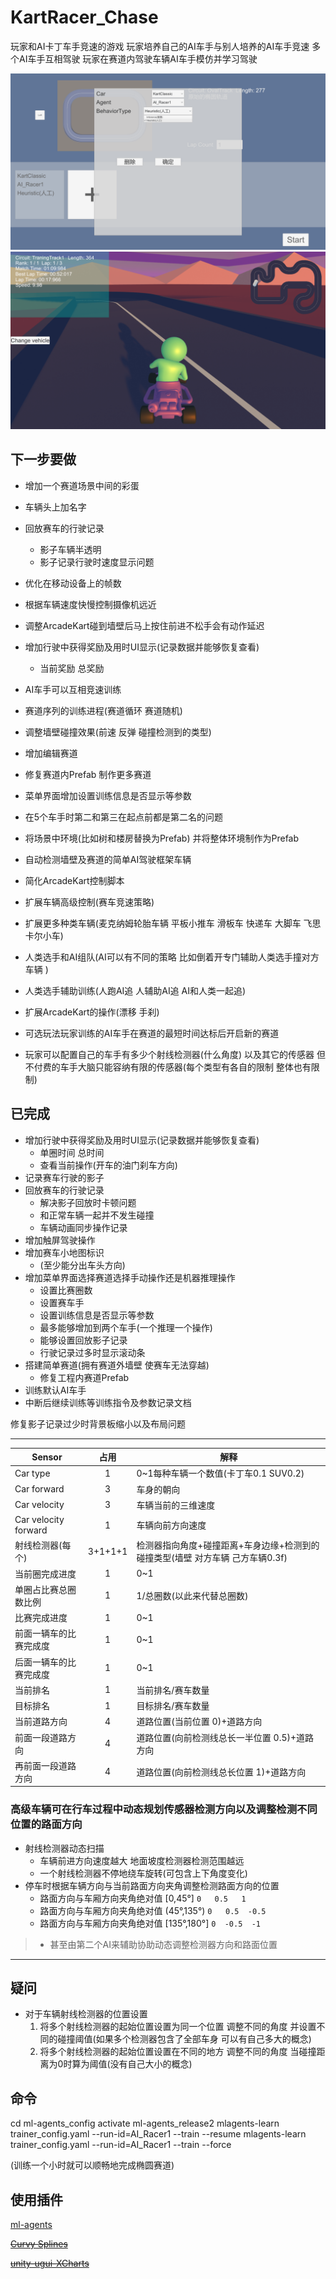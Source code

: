 # KartRacer_Chase

玩家和AI卡丁车手竞速的游戏
玩家培养自己的AI车手与别人培养的AI车手竞速
多个AI车手互相驾驶
玩家在赛道内驾驶车辆AI车手模仿并学习驾驶

![Snipaste_2020-11-24_15-38-34](https://github.com/SSB4455/KartRacer_Chase/blob/master/Screenshot/Snipaste_2020-11-24_15-38-34.png?raw=true)![Snipaste_2020-11-24_15-42-17](https://github.com/SSB4455/KartRacer_Chase/blob/master/Screenshot/Snipaste_2020-11-24_15-42-17.png?raw=true)

## 下一步要做

- 增加一个赛道场景中间的彩蛋
- 车辆头上加名字
- 回放赛车的行驶记录
  - 影子车辆半透明
  - 影子记录行驶时速度显示问题
- 优化在移动设备上的帧数
- 根据车辆速度快慢控制摄像机远近
- 调整ArcadeKart碰到墙壁后马上按住前进不松手会有动作延迟
- 增加行驶中获得奖励及用时UI显示(记录数据并能够恢复查看)
  - 当前奖励 总奖励
- AI车手可以互相竞速训练
- 赛道序列的训练进程(赛道循环 赛道随机)
- 调整墙壁碰撞效果(前速 反弹 碰撞检测到的类型)
- 增加编辑赛道
- 修复赛道内Prefab 制作更多赛道
- 菜单界面增加设置训练信息是否显示等参数
- 在5个车手时第二和第三在起点前都是第二名的问题
- 将场景中环境(比如树和楼房替换为Prefab) 并将整体环境制作为Prefab
- 自动检测墙壁及赛道的简单AI驾驶框架车辆
- 简化ArcadeKart控制脚本
- 扩展车辆高级控制(赛车竞速策略)
- 扩展更多种类车辆(麦克纳姆轮胎车辆 平板小推车 滑板车 快递车 大脚车 飞思卡尔小车)
- 人类选手和AI组队(AI可以有不同的策略 比如倒着开专门辅助人类选手撞对方车辆 )
- 人类选手辅助训练(人跑AI追 人辅助AI追 AI和人类一起追)
- 扩展ArcadeKart的操作(漂移 手刹)

- 可选玩法玩家训练的AI车手在赛道的最短时间达标后开启新的赛道
- 玩家可以配置自己的车手有多少个射线检测器(什么角度) 以及其它的传感器 但不付费的车手大脑只能容纳有限的传感器(每个类型有各自的限制 整体也有限制)

## 已完成

- 增加行驶中获得奖励及用时UI显示(记录数据并能够恢复查看)
  - 单圈时间 总时间
  - 查看当前操作(开车的油门刹车方向)
- 记录赛车行驶的影子
- 回放赛车的行驶记录
  - 解决影子回放时卡顿问题
  - 和正常车辆一起并不发生碰撞
  - 车辆动画同步操作记录
- 增加触屏驾驶操作
- 增加赛车小地图标识
  - (至少能分出车头方向)
- 增加菜单界面选择赛道选择手动操作还是机器推理操作
  - 设置比赛圈数
  - 设置赛车手
  - 设置训练信息是否显示等参数
  - 最多能够增加到两个车手(一个推理一个操作)
  - 能够设置回放影子记录
  - 行驶记录过多时显示滚动条
- 搭建简单赛道(拥有赛道外墙壁 使赛车无法穿越)
  - 修复工程内赛道Prefab
- 训练默认AI车手
- 中断后继续训练等训练指令及参数记录文档

修复影子记录过少时背景板缩小以及布局问题

---

Sensor|占用|解释
--|:--:|--
Car type|1|0~1每种车辆一个数值(卡丁车0.1 SUV0.2)
Car forward|3|车身的朝向
Car velocity|3|车辆当前的三维速度
Car velocity forward|1|车辆向前方向速度
射线检测器(每个)|3+1+1+1|检测器指向角度+碰撞距离+车身边缘+检测到的碰撞类型(墙壁 对方车辆 己方车辆0.3f)
当前圈完成进度|1|0~1
单圈占比赛总圈数比例|1|1/总圈数(以此来代替总圈数)
比赛完成进度|1|0~1
前面一辆车的比赛完成度|1|0~1
后面一辆车的比赛完成度|1|0~1
当前排名|1|当前排名/赛车数量
目标排名|1|目标排名/赛车数量
当前道路方向|4|道路位置(当前位置 0)+道路方向
前面一段道路方向|4|道路位置(向前检测线总长一半位置 0.5)+道路方向
再前面一段道路方向|4|道路位置(向前检测线总长位置 1)+道路方向

### 高级车辆可在行车过程中动态规划传感器检测方向以及调整检测不同位置的路面方向

- 射线检测器动态扫描
  - 车辆前进方向速度越大 地面坡度检测器检测范围越远
  - 一个射线检测器不停地绕车旋转(可包含上下角度变化)
- 停车时根据车辆方向与当前路面方向夹角调整检测路面方向的位置
  - 路面方向与车厢方向夹角绝对值 [0,45°]       ` 0   0.5   1 `
  - 路面方向与车厢方向夹角绝对值 (45°,135°)    ` 0   0.5  -0.5 `
  - 路面方向与车厢方向夹角绝对值 [135°,180°]   ` 0  -0.5  -1 `

>- 甚至由第二个AI来辅助协助动态调整检测器方向和路面位置

---

## 疑问

- 对于车辆射线检测器的位置设置
  1. 将多个射线检测器的起始位置设置为同一个位置 调整不同的角度 并设置不同的碰撞阈值(如果多个检测器包含了全部车身 可以有自己多大的概念)
  2. 将多个射线检测器的起始位置设置在不同的地方 调整不同的角度 当碰撞距离为0时算为阈值(没有自己大小的概念)

## 命令

cd ml-agents_config
activate ml-agents_release2
mlagents-learn trainer_config.yaml --run-id=AI_Racer1 --train --resume
mlagents-learn trainer_config.yaml --run-id=AI_Racer1 --train --force

(训练一个小时就可以顺畅地完成椭圆赛道)

## 使用插件

[ml-agents](https://github.com/Unity-Technologies/ml-agents)

~~[Curvy Splines](https://assetstore.unity.com/packages/tools/utilities/curvy-splines-7038)~~

~~[unity-ugui-XCharts](https://github.com/monitor1394/unity-ugui-XCharts)~~
